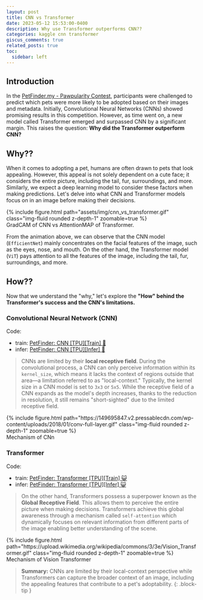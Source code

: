 ```yaml
---
layout: post
title: CNN vs Transformer
date: 2023-05-12 15:53:00-0400
description: Why use Transformer outperforms CNN??
categories: kaggle cnn transformer
giscus_comments: true
related_posts: true
toc:
  sidebar: left
---
```

## Introduction

In the [PetFinder.my - Pawpularity Contest](https://www.kaggle.com/competitions/petfinder-pawpularity-score/), participants were challenged to predict which pets were more likely to be adopted based on their images and metadata. Initially, Convolutional Neural Networks (CNNs) showed promising results in this competition. However, as time went on, a new model called Transformer emerged and surpassed CNN by a significant margin. This raises the question: **Why did the Transformer outperform CNN?**

## Why??

When it comes to adopting a pet, humans are often drawn to pets that look appealing. However, this appeal is not solely dependent on a cute face; it considers the entire picture, including the tail, fur, surroundings, and more. Similarly, we expect a deep learning model to consider these factors when making predictions. Let's delve into what CNN and Transformer models focus on in an image before making their decisions.

<div class="row mt-3">
    <div class="col-sm mt-3 mt-md-0">
        {% include figure.html path="assets/img/cnn_vs_transformer.gif" class="img-fluid rounded z-depth-1" zoomable=true %}
    </div>
</div>
<div class="caption">
    GradCAM of CNN vs AttentionMAP of Transformer.
</div>

From the animation above, we can observe that the CNN model (`EfficientNet`) mainly concentrates on the facial features of the image, such as the eyes, nose, and mouth. On the other hand, the Transformer model (`ViT`) pays attention to all the features of the image, including the tail, fur, surroundings, and more. 


## How??

Now that we understand the "why," let's explore the **"How" behind the Transformer's success and the CNN's limitations.**

### Convolutional Neural Network (CNN)

Code:
* train: [PetFinder: CNN [TPU][Train] 🐶](https://www.kaggle.com/awsaf49/tf-petfinder-image-tpu-train)
* infer: [PetFinder: CNN [TPU][Infer] 🐶](https://www.kaggle.com/awsaf49/tf-petfinder-image-tpu-infer)

> CNNs are limited by their **local receptive field**. During the convolutional process, a CNN can only perceive information within its `kernel_size`, which means it lacks the context of regions outside that area—a limitation referred to as "local-context." Typically, the kernel size in a CNN model is set to `3x3` or `5x5`. While the receptive field of a CNN expands as the model's depth increases, thanks to the reduction in resolution, it still remains "short-sighted" due to the limited receptive field. 

<div class="row mt-3">
    <div class="col-sm mt-3 mt-md-0">
        {% include figure.html path="https://149695847.v2.pressablecdn.com/wp-content/uploads/2018/01/conv-full-layer.gif" class="img-fluid rounded z-depth-1" zoomable=true %}
    </div>
</div>
<div class="caption">
    Mechanism of CNn
</div>

### Transformer

Code:
* train: [PetFinder: Transformer [TPU][Train] 😺](https://www.kaggle.com/awsaf49/tf-petfinder-vit-cls-tpu-train/)
* infer: [PetFinder: Transformer [TPU][Infer] 😺](https://www.kaggle.com/awsaf49/tf-petfinder-vit-cls-tpu-infer)

> On the other hand, Transformers possess a superpower known as the **Global Receptive Field**. This allows them to perceive the entire picture when making decisions. Transformers achieve this global awareness through a mechanism called `self-attention` which dynamically focuses on relevant information from different parts of the image enabling better understanding of the scene.

<div class="row mt-3">
    <div class="col-sm mt-3 mt-md-0">
        {% include figure.html path="https://upload.wikimedia.org/wikipedia/commons/3/3e/Vision_Transformer.gif" class="img-fluid rounded z-depth-1" zoomable=true %}
    </div>
</div>
<div class="caption">
    Mechanism of Vision Transformer
</div>

> **Summary:** CNNs are limited by their local-context perspective while Transformers can capture the broader context of an image, including the appealing features that contribute to a pet's adoptability.
{: .block-tip }

<!-- ```python

```

A regular blockquote can be used as following:

```markdown
> This is a regular blockquote
> and it can be used as usual
```

> This is a regular blockquote
> and it can be used as usual

These custom styles can be used by adding the specific class to the blockquote, as follows:

```markdown
> ##### TIP
>
> A tip can be used when you want to give advice
> related to a certain content.
{: .block-tip }
```

> ##### TIP
>
> A tip can be used when you want to give advice
> related to a certain content.
{: .block-tip }

```markdown
> ##### WARNING
>
> This is a warning, and thus should
> be used when you want to warn the user
{: .block-warning }
```

> ##### WARNING
>
> This is a warning, and thus should
> be used when you want to warn the user
{: .block-warning }

```markdown
> ##### DANGER
>
> This is a danger zone, and thus should
> be used carefully
{: .block-danger }
```

> ##### DANGER
>
> This is a danger zone, and thus should
> be used carefully
{: .block-danger } -->
